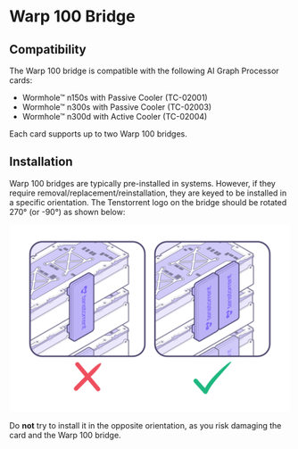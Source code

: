 # Warp 100 Bridge

## Compatibility

The Warp 100 bridge is compatible with the following AI Graph Processor cards:

- Wormhole™ n150s with Passive Cooler (TC-02001)
- Wormhole™ n300s with Passive Cooler (TC-02003)
- Wormhole™ n300d with Active Cooler (TC-02004)

Each card supports up to two Warp 100 bridges.

## Installation

Warp 100 bridges are typically pre-installed in systems. However, if they require removal/replacement/reinstallation, they are keyed to be installed in a specific orientation. The Tenstorrent logo on the bridge should be rotated 270° (or -90°) as shown below:

![](./warp100diagram.png)

Do **not** try to install it in the opposite orientation, as you risk damaging the card and the Warp 100 bridge.